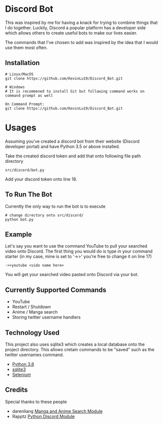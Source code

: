 # Discord Bot
This was inspired by me for having a knack for trying to combine things that I do together. Luckily, Discord a popular platform has a developer side which allows others to create useful bots to make our lives easier.

The commands that I've chosen to add was inspired by the idea that I would use them most often. 

## Installation 

```
# Linux/MacOS
git clone https://github.com/KevinLu19/Discord_Bot.git

# Windows
# It is recommened to install Git but following command works on command prompt as well

On Command Prompt: 
git clone https://github.com/KevinLu19/Discord_Bot.git
```

# Usages
Assuming you've created a discord bot from their website (Discord developer portal) and have Python 3.5 or above installed.

Take the created discord token and add that onto following file path directory

```
src/discord/bot.py
```

Add your discord token onto line 16.

## To Run The Bot

Currently the only way to run the bot is to execute 

```
# change directory onto src/discord/
python bot.py
```


## Example

Let's say you want to use the command YouTube to pull your searched video onto Discord. The first thing you would do is type in your command starter (in my case, mine is set to '->>' you're free to change it on line 17)

```
->>youtube <vido name here>
```

You will get your searched video pasted onto Discord via your bot. 


## Currently Supported Commands 
* YouTube
* Restart / Shutdown
* Anime / Manga search
* Storing twitter username handlers 

## Technology Used
This project also uses sqlite3 which creates a local database onto the project directory. This allows cretain commands to be "saved" such as the twitter usernames command.

* [Python 3.8](https://www.python.org/)
* [sqlite3](https://docs.python.org/3/library/sqlite3.html)
* [Selenium](https://selenium-python.readthedocs.io/)

## Credits 
Special thanks to these people

* darenliang [Manga and Anime Search Module](https://github.com/darenliang/mal-api) 
* Rapptz [Python Discord Module](https://github.com/Rapptz/discord.py)


